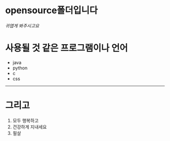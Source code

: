 # opensource폴더입니다
###### 귀엽게 봐주시고요
# 사용될 것 같은 프로그램이나 언어
  * java
  * python
  * c
   * css
---------------------
 # 그리고
1. 모두 행복하고
2. 건강하게 지내세요
3. 필살 

